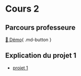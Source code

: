 # Cours 2

## Parcours professeure 
[📁 Démo](https://cmontmorency365-my.sharepoint.com/:f:/g/personal/flpilote_cmontmorency_qc_ca/EoXof15gcg5Coi-w89uA4lwBuFkJoZGi3nojR1EkjHChww?e=XOgz9G%22%20\t%20%22_blank){ .md-button }   <br>

## Explication du projet 1
* [projet 1](https://cmontmorency365-my.sharepoint.com/:w:/g/personal/flpilote_cmontmorency_qc_ca/ERmr6qHBW8tBkyhgwQf09R8BH8LT5AhQ56IYtBUWS0nhOg?e=2uK8Iq)
